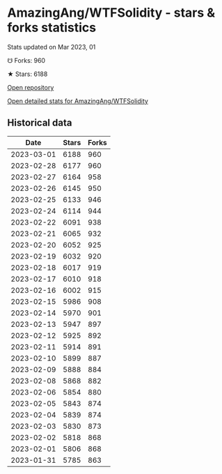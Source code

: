 # AmazingAng/WTFSolidity - stars & forks statistics

Stats updated on Mar 2023, 01

☋ Forks: 960

★ Stars: 6188

[Open repository](https://github.com/AmazingAng/WTFSolidity)

[Open detailed stats for AmazingAng/WTFSolidity](https://reviewgithub.com/rep/AmazingAng/WTFSolidity)

## Historical data
| Date | Stars | Forks |
|------|-------|-------|
| 2023-03-01 | 6188 | 960 | 
| 2023-02-28 | 6177 | 960 | 
| 2023-02-27 | 6164 | 958 | 
| 2023-02-26 | 6145 | 950 | 
| 2023-02-25 | 6133 | 946 | 
| 2023-02-24 | 6114 | 944 | 
| 2023-02-22 | 6091 | 938 | 
| 2023-02-21 | 6065 | 932 | 
| 2023-02-20 | 6052 | 925 | 
| 2023-02-19 | 6032 | 920 | 
| 2023-02-18 | 6017 | 919 | 
| 2023-02-17 | 6010 | 918 | 
| 2023-02-16 | 6002 | 915 | 
| 2023-02-15 | 5986 | 908 | 
| 2023-02-14 | 5970 | 901 | 
| 2023-02-13 | 5947 | 897 | 
| 2023-02-12 | 5925 | 892 | 
| 2023-02-11 | 5914 | 891 | 
| 2023-02-10 | 5899 | 887 | 
| 2023-02-09 | 5888 | 884 | 
| 2023-02-08 | 5868 | 882 | 
| 2023-02-06 | 5854 | 880 | 
| 2023-02-05 | 5843 | 874 | 
| 2023-02-04 | 5839 | 874 | 
| 2023-02-03 | 5830 | 873 | 
| 2023-02-02 | 5818 | 868 | 
| 2023-02-01 | 5806 | 868 | 
| 2023-01-31 | 5785 | 863 | 

